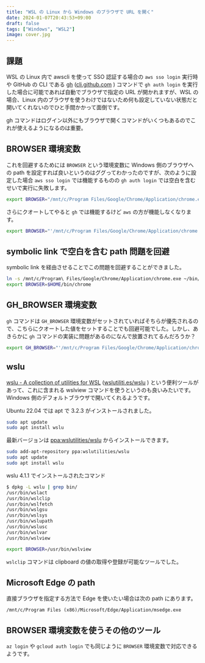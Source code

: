 ```yaml
---
title: "WSL の Linux から Windows のブラウザで URL を開く"
date: 2024-01-07T20:43:53+09:00
draft: false
tags: ["Windows", "WSL2"]
image: cover.jpg
---
```


## 課題

WSL の Linux 内で awscli を使って SSO 認証する場合の `aws sso login` 実行時や GitHub の CLI である [gh](https://github.com/cli/cli) ([cli.github.com](https://cli.github.com/) ) コマンドで `gh auth login` を実行した場合に可能であれば自動でブラウザで指定の URL が開かれますが、WSL の場合、Linux 内のブラウザを使うわけではないため何も設定していない状態だと開いてくれないのでひと手間かかって面倒です。

gh コマンドはログイン以外にもブラウザで開くコマンドがいくつもあるのでこれが使えるようになるのは重要。


## BROWSER 環境変数

これを回避するためには `BROWSER` という環境変数に Windows 側のブラウザへの path を設定すれば良いというのはググってわかったのですが、次のように設定した場合 `aws sso login` では機能するものの `gh auth login` では空白を含むせいで実行に失敗します。

```bash
export BROWSER="/mnt/c/Program Files/Google/Chrome/Application/chrome.exe"
```

さらにクオートしてやると `gh` では機能するけど `aws` の方が機能しなくなります。

```bash
export BROWSER="'/mnt/c/Program Files/Google/Chrome/Application/chrome.exe'"
```


## symbolic link で空白を含む path 問題を回避

symbolic link を経由させることでこの問題を回避することができました。

```bash
ln -s /mnt/c/Program\ Files/Google/Chrome/Application/chrome.exe ~/bin/chrome
export BROWSER=$HOME/bin/chrome
```

## GH\_BROWSER 環境変数

`gh` コマンドは `GH_BROWSER` 環境変数がセットされていればそちらが優先されるので、こちらにクオートした値をセットすることでも回避可能でした。しかし、あきらかに `gh` コマンドの実装に問題があるのになんで放置されてるんだろうか？

```bash
export GH_BROWSER="'/mnt/c/Program Files/Google/Chrome/Application/chrome.exe'"
```

## wslu

[wslu - A collection of utilities for WSL](https://github.com/wslutilities/wslu) ([wslutiliti.es/wslu](https://wslutiliti.es/wslu/) ) という便利ツールがあって、これに含まれる wslview コマンドを使うというのも良いみたいです。Windows 側のデフォルトブラウザで開いてくれるようです。

Ubuntu 22.04 では apt で 3.2.3 がインストールされました。

```bash
sudo apt update
sudo apt install wslu
```

最新バージョンは [ppa:wslutilities/wslu](https://launchpad.net/~wslutilities/+archive/ubuntu/wslu) からインストールできます。

```bash
sudo add-apt-repository ppa:wslutilities/wslu
sudo apt update
sudo apt install wslu
```

wslu 4.1.1 でインストールされたコマンド

```bash
$ dpkg -L wslu | grep bin/
/usr/bin/wslact
/usr/bin/wslclip
/usr/bin/wslfetch
/usr/bin/wslgsu
/usr/bin/wslsys
/usr/bin/wslupath
/usr/bin/wslusc
/usr/bin/wslvar
/usr/bin/wslview
```

```bash
export BROWSER=/usr/bin/wslview
```

`wslclip` コマンドは clipboard の値の取得や登録が可能なツールでした。


## Microsoft Edge の path

直接ブラウザを指定する方法で Edge を使いたい場合は次の path にあります。

```
/mnt/c/Program Files (x86)/Microsoft/Edge/Application/msedge.exe
```

## BROWSER 環境変数を使うその他のツール

`az login` や `gcloud auth login` でも同じように `BROWSER` 環境変数で対応できるようです。

